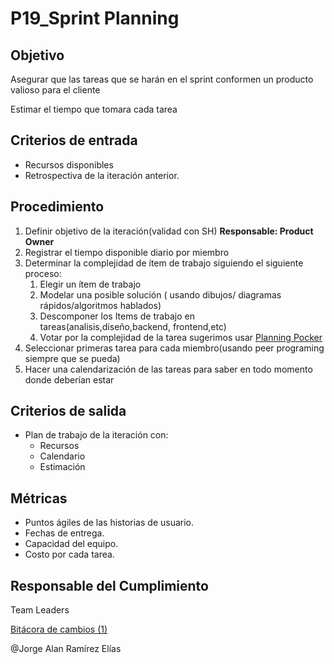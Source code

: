 # P19_Sprint Planning

## **Objetivo**

Asegurar que las tareas que se harán en el sprint conformen un producto valioso para el cliente

Estimar el tiempo que tomara cada tarea 

## Criterios de entrada

- Recursos disponibles
- Retrospectiva de la iteración anterior.

## Procedimiento

1. Definir objetivo de la iteración(validad con SH) **Responsable: Product Owner**
2. Registrar el tiempo disponible diario por miembro
3. Determinar la complejidad de ítem de trabajo siguiendo el siguiente proceso:
    1. Elegir un ítem de trabajo
    2. Modelar una posible solución ( usando dibujos/ diagramas rápidos/algoritmos hablados)
    3. Descomponer los Items de trabajo en tareas(analisis,diseño,backend, frontend,etc)
    4. Votar por la complejidad de la tarea sugerimos usar [Planning Pocker](https://planningpokeronline.com/)
4. Seleccionar primeras tarea para cada miembro(usando peer programing siempre que se pueda)
5. Hacer una calendarización de las tareas para saber en todo momento donde deberían estar

## Criterios de salida

- Plan de trabajo de la iteración con:
    - Recursos
    - Calendario
    - Estimación

## Métricas

- Puntos ágiles de las historias de usuario.
- Fechas de entrega.
- Capacidad del equipo.
- Costo por cada tarea.

## Responsable del Cumplimiento

Team Leaders

[Bitácora de cambios (1)](P19_Sprint%20Planning%2038496412c5c84378b582eb61bfc071ff/Bita%CC%81cora%20de%20cambios%20(1)%2041d9a555e98f4e268a3f447877cd814e.csv)

@Jorge Alan Ramírez Elías